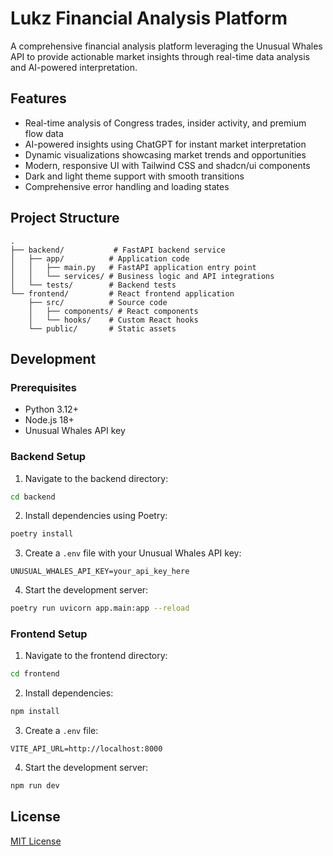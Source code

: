 # Lukz Financial Analysis Platform

A comprehensive financial analysis platform leveraging the Unusual Whales API to provide actionable market insights through real-time data analysis and AI-powered interpretation.

## Features

- Real-time analysis of Congress trades, insider activity, and premium flow data
- AI-powered insights using ChatGPT for instant market interpretation
- Dynamic visualizations showcasing market trends and opportunities
- Modern, responsive UI with Tailwind CSS and shadcn/ui components
- Dark and light theme support with smooth transitions
- Comprehensive error handling and loading states

## Project Structure

```
.
├── backend/           # FastAPI backend service
│   ├── app/          # Application code
│   │   ├── main.py   # FastAPI application entry point
│   │   └── services/ # Business logic and API integrations
│   └── tests/        # Backend tests
└── frontend/         # React frontend application
    ├── src/          # Source code
    │   ├── components/ # React components
    │   └── hooks/    # Custom React hooks
    └── public/       # Static assets
```

## Development

### Prerequisites

- Python 3.12+
- Node.js 18+
- Unusual Whales API key

### Backend Setup

1. Navigate to the backend directory:
```bash
cd backend
```

2. Install dependencies using Poetry:
```bash
poetry install
```

3. Create a `.env` file with your Unusual Whales API key:
```
UNUSUAL_WHALES_API_KEY=your_api_key_here
```

4. Start the development server:
```bash
poetry run uvicorn app.main:app --reload
```

### Frontend Setup

1. Navigate to the frontend directory:
```bash
cd frontend
```

2. Install dependencies:
```bash
npm install
```

3. Create a `.env` file:
```
VITE_API_URL=http://localhost:8000
```

4. Start the development server:
```bash
npm run dev
```

## License

[MIT License](LICENSE)

